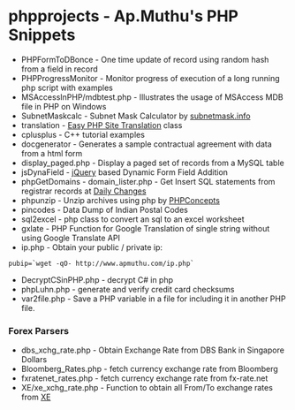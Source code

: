 # phpprojects - Ap.Muthu's PHP Snippets

* PHPFormToDBonce - One time update of record using random hash from a field in record
* PHPProgressMonitor - Monitor progress of execution of a long running php script with examples
* MSAccessInPHP/mdbtest.php - Illustrates the usage of MSAccess MDB file in PHP on Windows
* SubnetMaskcalc - Subnet Mask Calculator by [subnetmask.info](http://www.subnetmask.info)
* translation - [Easy PHP Site Translation](http://tympanus.net/codrops/2009/12/30/easy-php-site-translation/) class
* cplusplus - C++ tutorial examples
* docgenerator - Generates a sample contractual agreement with data from a html form
* display_paged.php - Display a paged set of records from a MySQL table
* jsDynaField - [jQuery](https://jquery.org/) based Dynamic Form Field Addition
* phpGetDomains - domain_lister.php - Get Insert SQL statements from registrar records at [Daily Changes](http://www.dailychanges.com)
* phpunzip - Unzip archives using php by [PHPConcepts](http://www.phpconcept.net)
* pincodes - Data Dump of Indian Postal Codes
* sql2excel - php class to convert an sql to an excel worksheet
* gxlate - PHP Function for Google Translation of single string without using Google Translate API
* ip.php - Obtain your public / private ip:
````
pubip=`wget -qO- http://www.apmuthu.com/ip.php`
````
* DecryptCSinPHP.php - decrypt C# in php
* phpLuhn.php - generate and verify credit card checksums
* var2file.php - Save a PHP variable in a file for including it in another PHP file.

### Forex Parsers
* dbs_xchg_rate.php - Obtain Exchange Rate from DBS Bank in Singapore Dollars
* Bloomberg_Rates.php - fetch currency exchange rate from Bloomberg
* fxratenet_rates.php - fetch currency exchange rate from fx-rate.net
* XE/xe_xchg_rate.php - Function to obtain all From/To exchange rates from [XE](http://www.xe.com)
